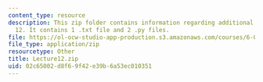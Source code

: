 ```yaml
---
content_type: resource
description: This zip folder contains information regarding additional files for lecture
  12. It contains 1 .txt file and 2 .py files.
file: https://ol-ocw-studio-app-production.s3.amazonaws.com/courses/6-0002-introduction-to-computational-thinking-and-data-science-fall-2016/02c65002d8f69f42e39b6a53ec010351_Lecture12.zip
file_type: application/zip
resourcetype: Other
title: Lecture12.zip
uid: 02c65002-d8f6-9f42-e39b-6a53ec010351
---
```

